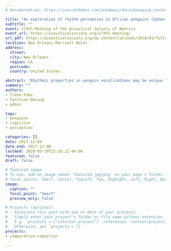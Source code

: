```yaml
---
# Documentation: https://sourcethemes.com/academic/docs/managing-content/

title: "An exploration of rhythm perception in African penguins (Spheniscus demersus)"
subtitle: ""
event: 174th Meeting of the Acoustical Society of America
event_url: https://acousticalsociety.org/174th_meeting/
url_pdf: https://acousticalsociety.org/wp-content/uploads/2018/01/fullweek-small.pdf
location: New Orleans Marriott Hotel
address:
  street:
  city: New Orleans
  region: LA
  postcode:
  country: United States

abstract: "Rhythmic properties in penguin vocalizations may be unique to individuals. Rhythm perception is a cognitive ability previously thought to be exclusive to vocal-learning species who have the neurological complexities required to mimic conspecific and heterospecific vocalizations. Discovering rhythm perception in penguins would provide insight on penguins’ ability to recognize kin using auditory cues, and discount theories constraining rhythm perception to vocal-learning animals. The goal of this study was to learn if African penguins (*Spheniscus demersus*) could perceive changes in rhythm using a habituation-dishabituation paradigm. Subjects were 32–38 African penguins housed at the Seneca Park Zoo in Rochester, NY. Penguins were played four rhythms at 4 kHz and head turns per bird were counted in 24 sessions. Each session was composed of ten familiarization trials followed by six test trials that alternated between the familiar and novel rhythm. The number of head turns per bird did not significantly increase from the last three familiarization trials to the first novel test trial. Results were inconclusive in showing evidence for auditory rhythm perception in penguins. This may be because subjects met the habituation criterion in only 9 out of 24 sessions. More research on auditory rhythm perception in penguins is needed."
summary: ""
authors:
- Irene Fobe
- Caroline DeLong
- admin

tags:
- penguins
- cognition
- perception

categories: []
date: 2017-12-04
date_end: 2017-12-08
lastmod: 2020-05-19T12:10:22-04:00
featured: false
draft: false

# Featured image
# To use, add an image named `featured.jpg/png` to your page's folder.
# Focal points: Smart, Center, TopLeft, Top, TopRight, Left, Right, BottomLeft, Bottom, BottomRight.
image:
  caption: ""
  focal_point: "Smart"
  preview_only: false

# Projects (optional).
#   Associate this post with one or more of your projects.
#   Simply enter your project's folder or file name without extension.
#   E.g. `projects = ["internal-project"]` references `content/project/deep-learning/index.md`.
#   Otherwise, set `projects = []`.
projects:
- comparative-cognition

---
```

